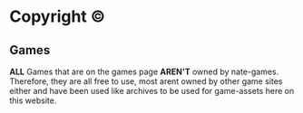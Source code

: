 
# Copyright ©
## Games
**ALL** Games that are on the games page **AREN'T** owned by nate-games. Therefore, they are all free to use, most arent owned by other game sites either and have been used like archives to be used for game-assets here on this website.
